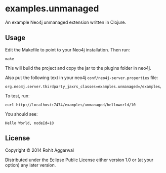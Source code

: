 # examples.unmanaged

An example Neo4j unmanaged extension written in Clojure.

## Usage

Edit the Makefile to point to your Neo4j installation. Then run:

    make

This will build the project and copy the jar to the plugins folder in neo4j.

Also put the following text in your neo4j `conf/neo4j-server.properties` file:

    org.neo4j.server.thirdparty_jaxrs_classes=examples.unmanaged=/examples/unmanaged

To test, run:

    curl http://localhost:7474/examples/unmanaged/helloworld/10

You should see:

    Hello World, nodeId=10

## License

Copyright © 2014 Rohit Aggarwal

Distributed under the Eclipse Public License either version 1.0 or (at
your option) any later version.

